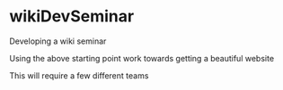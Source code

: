 # wikiDevSeminar
Developing a wiki seminar


Using the above starting point work towards getting a beautiful website

This will require a few different teams
